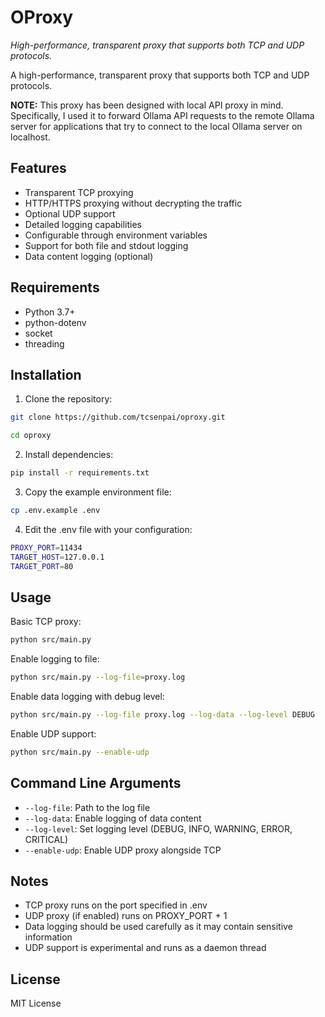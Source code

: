 # OProxy

*High-performance, transparent proxy that supports both TCP and UDP protocols.*

A high-performance, transparent proxy that supports both TCP and UDP protocols.

**NOTE:** This proxy has been designed with local API proxy in mind. Specifically, I used it to forward Ollama API requests to the remote Ollama server for applications that try to connect to the local Ollama server on localhost.

## Features

- Transparent TCP proxying
- HTTP/HTTPS proxying without decrypting the traffic
- Optional UDP support
- Detailed logging capabilities
- Configurable through environment variables
- Support for both file and stdout logging
- Data content logging (optional)

## Requirements

- Python 3.7+
- python-dotenv
- socket
- threading

## Installation

1. Clone the repository:

```bash
git clone https://github.com/tcsenpai/oproxy.git

cd oproxy
```

2. Install dependencies:

```bash
pip install -r requirements.txt
```


3. Copy the example environment file:

```bash
cp .env.example .env
```


4. Edit the .env file with your configuration:

```bash
PROXY_PORT=11434
TARGET_HOST=127.0.0.1
TARGET_PORT=80
```


## Usage

Basic TCP proxy:

```bash
python src/main.py
```

Enable logging to file:

```bash
python src/main.py --log-file=proxy.log
```

Enable data logging with debug level:

```bash
python src/main.py --log-file proxy.log --log-data --log-level DEBUG
```

Enable UDP support:

```bash
python src/main.py --enable-udp
```


## Command Line Arguments

- `--log-file`: Path to the log file
- `--log-data`: Enable logging of data content
- `--log-level`: Set logging level (DEBUG, INFO, WARNING, ERROR, CRITICAL)
- `--enable-udp`: Enable UDP proxy alongside TCP

## Notes

- TCP proxy runs on the port specified in .env
- UDP proxy (if enabled) runs on PROXY_PORT + 1
- Data logging should be used carefully as it may contain sensitive information
- UDP support is experimental and runs as a daemon thread

## License

MIT License